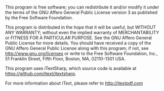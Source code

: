 This program is free software; you can redistribute it and/or modify
it under the terms of the GNU Affero General Public License version 3
as published by the Free Software Foundation.

This program is distributed in the hope that it will be useful, but
WITHOUT ANY WARRANTY; without even the implied warranty of MERCHANTABILITY
or FITNESS FOR A PARTICULAR PURPOSE.
See the GNU Affero General Public License for more details.
You should have received a copy of the GNU Affero General Public License
along with this program; if not, see http://www.gnu.org/licenses or write to
the Free Software Foundation, Inc., 51 Franklin Street, Fifth Floor,
Boston, MA, 02110-1301 USA.

This program uses iTextSharp, which source code is available at 
https://github.com/itext/itextsharp.

For more information about iText, please refer to http://itextpdf.com
